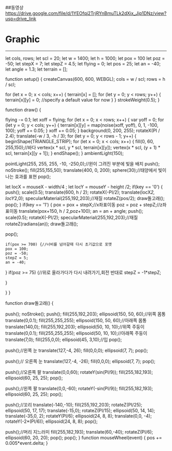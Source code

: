 ##동영상
https://drive.google.com/file/d/1YEOfqj2TrjRYnBmuTLk2dXix_Jip1DNz/view?usp=drive_link

# Graphic
 -----------------------------------------------------------------
let cols, rows;
let scl = 20;
let w = 1400;
let h = 1000;
let pox = 100
let poz = -50;
let stepX = 7;
let stepZ = 4.5;
let flying = 0;
let pos = 25;
let an = -40;
let angle = 1.3;
let terrain = [];

function setup() {
  createCanvas(600, 600, WEBGL);
  cols = w / scl;
  rows = h / scl;

  for (let x = 0; x < cols; x++) {
    terrain[x] = [];
    for (let y = 0; y < rows; y++) {
      terrain[x][y] = 0; //specify a default value for now
    }
  }
   strokeWeight(0.5);
}

function draw() {

 
  flying -= 0.1;
  let xoff = flying;
  for (let x = 0; x < rows; x++) {
    var yoff = 0;
    for (let y = 0; y < cols; y++) {
      terrain[x][y] = map(noise(xoff, yoff), 0, 1, -100, 100);
      yoff += 0.05;
    }
    xoff += 0.05;
  }
  background(0, 200, 255);
  rotateX(PI / 2.4);
  translate(-w / 3, -h / 3);
  for (let y = 0; y < rows - 1; y++) {
    beginShape(TRIANGLE_STRIP);
    for (let x = 0; x < cols; x++) {
      fill(0, 60, 255,150);//바다
      vertex(x * scl, y * scl, terrain[x][y]);
      vertex(x * scl, (y + 1) * scl, terrain[x][y + 1]);
      }
      endShape();
  }
  ambientLight(150);

 
  pointLight(255, 255, 255, -10, -250,0);//윈이 그려진 부분에 빛을 배치
  push();
  noStroke();
  fill(255,155,50);
  translate(400, 0, 200);
  sphere(30);//태양에서 빛이나는 효과를 표현
  pop();
  
  let locX = mouseX - width/4 ;
  let locY = mouseY - height /2;
  if(key == '0') {
  push();
  scale(0.5);
  translate(600, h / 2);
  rotateX(-PI/2);
  translate(locX*2, locY*2,0);
  specularMaterial(255,192,203);//재질
  rotateZ(pos/2);
  draw돌고래();
  pop();
  }
  if(key == '1') {
    pox = pox + stepX;//x좌표이동
    poz = poz + stepZ;//z좌표이동 
  translate(pox+150, h / 2,poz+100);
    an = an + angle;
  push();
  scale(0.5);
  rotateX(-PI/2);
  specularMaterial(255,192,203);//재질
    rotateZ(radians(an));
  draw돌고래();
    
  pop();  
  
  
    
    if(pox >= 700) {//너비를 넘어갈때 다시 초기값으로 포맷
    pox = 100;
    poz = -50;
    stepZ = 5;
    an = -40;
  }
    if(poz >= 75) {//위로 올라가다가 다시 내려가기,회전 반대로
    stepZ = -1*stepZ;
    
  }
 
  
  }
}

function draw돌고래() {
  

  push();
  noStroke();
  push();
  fill(255,192,203);
  ellipsoid(150, 50, 60);//위쪽 몸통
  translate(0,0.1);
  fill(255,255,255);
  ellipsoid(150, 50, 60);//아래쪽 몸통
  translate(140,0);
  fill(255,192,203);
  ellipsoid(50, 10, 10);//위쪽 주둥이
  translate(0,0.1);
  fill(255,255,255);
  ellipsoid(50, 10, 10);//아래쪽 주둥이
  translate(7,0);
  fill(255,0,0);
  ellipsoid(45, 3,10);//입
  pop();
 
  push();//왼쪽 눈
  translate(127,-4, 26);
  fill(0,0,0);
  ellipsoid(7, 7);
  pop();
 
  push();// 오른쪽 눈
  translate(127,-4, -26);
  fill(0,0,0);
  ellipsoid(7, 7);
  pop();
 
  push();//오른쪽 팔
  translate(0,0,60);
  rotateY(sin(PI/9));
  fill(255,182,193);
  ellipsoid(60, 25, 25);
  pop();
 
  push();//왼쪽 팔
  translate(0,0,-60);
  rotateY(-sin(PI/9));
  fill(255,182,193);
  ellipsoid(60, 25, 25);
  pop();
 
  push();//꼬리
  translate(-140,-10);
  fill(255,192,203);
  rotateZ(PI/25);
  ellipsoid(50, 17, 17);
  translate(-15,0);
  rotateZ(PI/15);
  ellipsoid(50, 14, 14);
  translate(-35,0, 2);
  rotateY(PI/6);
  ellipsoid(24, 8, 8);
  translate(0,0, -4);
  rotateY(-2*(PI/6));
  ellipsoid(24, 8, 8);
  pop();
 
  push();//머리 지느러미
  fill(255,182,193);
  translate(60,-40);
  rotateZ(PI/6);
  ellipsoid(60, 20, 20);
  pop();
  pop();
}
function mouseWheel(event) {
  pos += 0.005*event.delta;
}

